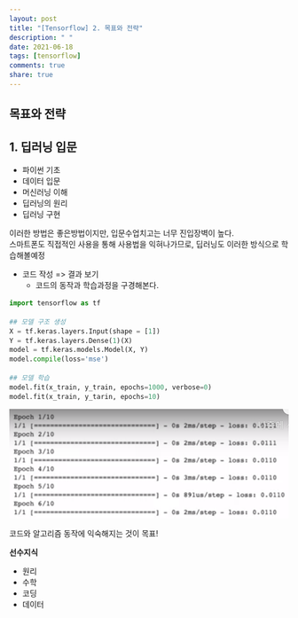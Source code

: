 ```yaml
---
layout: post
title: "[Tensorflow] 2. 목표와 전략"
description: " "
date: 2021-06-18
tags: [tensorflow]
comments: true
share: true
---
```


## 목표와 전략



## 1. 딥러닝 입문

- 파이썬 기초
- 데이터 입문
- 머신러닝 이해
- 딥러닝의 원리
- 딥러닝 구현



이러한 방법은 좋은방법이지만, 입문수업치고는 너무 진입장벽이 높다.<br>
스마트폰도 직접적인 사용을 통해 사용법을 익혀나가므로, 딥러닝도 이러한 방식으로 학습해볼예정



- 코드 작성 => 결과 보기
  - 코드의 동작과 학습과정을 구경해본다.

```python
import tensorflow as tf

## 모델 구조 생성
X = tf.keras.layers.Input(shape = [1])
Y = tf.keras.layers.Dense(1)(X)
model = tf.keras.models.Model(X, Y)
model.compile(loss='mse')

## 모델 학습
model.fit(x_train, y_train, epochs=1000, verbose=0)
model.fit(x_train, y_tarin, epochs=10)
```

![image-20200827204548218](images/image-20200827204548218.png)



코드와 알고리즘 동작에 익숙해지는 것이 목표!



**선수지식**

- 원리
- 수학
- 코딩
- 데이터


